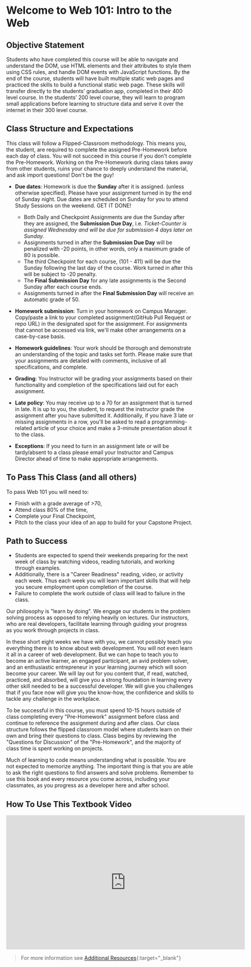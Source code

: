 # Welcome to Web 101: Intro to the Web


## Objective Statement

Students who have completed this course will be able to navigate and understand the DOM, use HTML elements and their attributes to style them using CSS rules, and handle DOM events with JavaScript functions. By the end of the course, students will have built multiple static web pages and practiced the skills to build a functional static web page. These skills will transfer directly to the students’ graduation app, completed in their 400 level course. In the students’ 200 level course, they will learn to program small applications before learning to structure data and serve it over the internet in their 300 level course.

## Class Structure and Expectations

This class will follow a Flipped-Classroom methodology. This means you, the student, are required to complete the assigned Pre-Homework before each day of class. You will not succeed in this course if you don't complete the Pre-Homework. Working on the Pre-Homework during class takes away from other students, ruins your chance to deeply understand the material, and ask import questions! Don't be the guy!

* **Due dates**: Homework is due the **Sunday** after it is assigned. (unless otherwise specified). Please have your assignment turned in by the end of Sunday night. Due dates are scheduled on Sunday for you to attend Study Sessions on the weekend. GET IT DONE!

    * Both Daily and Checkpoint Assignments are due the Sunday after they are assigned, the **Submission Due Day**, i.e. *Ticket-Counter is assigned Wednesday and will be due for submission 4 days later on Sunday.*
    * Assignments turned in after the **Submission Due Day** will be penalized with -20 points, in other words, only a maximum grade of 80 is possible.
    * The third Checkpoint for each course, (101 - 411) will be due the Sunday following the last day of the course. Work turned in after this will be subject to -20 penalty.
    * The **Final Submission Day** for any late assignments is the Second Sunday after each course ends.
    * Assignments turned in after the **Final Submission Day** will receive an automatic grade of 50.

* **Homework submission**: Turn in your homework on Campus Manager. Copy/paste a link to your completed assignment(GitHub Pull Request or repo URL) in the designated spot for the assignment. For assignments that cannot be accessed via link, we'll make other arrangements on a case-by-case basis.

* **Homework guidelines**: Your work should be thorough and demonstrate an understanding of the topic and tasks set forth. Please make sure that your assignments are detailed with comments, inclusive of all specifications, and complete.

* **Grading**: You Instructor will be grading your assignments based on their functionality and completion of the specifications laid out for each assignment.

* **Late policy**: You may receive up to a 70 for an assignment that is turned in late. It is up to you, the student, to request the instructor grade the assignment after you have submitted it. Additionally, if you have 3 late or missing assignments in a row, you'll be asked to read a programming-related article of your choice and make a 3-minute presentation about it to the class.

* **Exceptions**: If you need to turn in an assignment late or will be tardy/absent to a class please email your Instructor and Campus Director ahead of time to make appropriate arrangements.

## To Pass This Class (and all others)

To pass Web 101 you will need to:

* Finish with a grade average of >70,
* Attend class 80% of the time,
* Complete your Final Checkpoint,
* Pitch to the class your idea of an app to build for your Capstone Project.
<!-- * And pass the Exit Exam with a >70 grade -->

## Path to Success

* Students are expected to spend their weekends preparing for the next week of class by watching videos, reading tutorials, and working through examples.
* Additionally, there is a "Career Readiness" reading, video, or activity each week. Thus each week you will learn important skills that will help you secure employment upon completion of the course.
* Failure to complete the work outside of class will lead to failure in the class.

Our philosophy is "learn by doing". We engage our students in the problem solving process as opposed to relying heavily on lectures. Our instructors, who are real developers, facilitate learning through guiding your progress as you work through projects in class.

In these short eight weeks we have with you, we cannot possibly teach you everything there is to know about web development. You will not even learn it all in a career of web development. But we can hope to teach you to become an active learner, an engaged participant, an avid problem solver, and an enthusiastic entrepreneur in your learning journey which will soon become your career. We will lay out for you content that, if read, watched, practiced, and absorbed, will give you a strong foundation in learning every other skill needed to be a successful developer. We will give you challenges that if you face now will give you the know-how, the confidence and skills to tackle any challenge in the workplace.

To be successful in this course, you must spend 10-15 hours outside of class completing every "Pre-Homework" assignment before class and continue to reference the assignment during and after class. Our class structure follows the flipped classroom model where students learn on their own and bring their questions to class. Class begins by reviewing the "Questions for Discussion" of the "Pre-Homework", and the majority of class time is spent working on projects.

Much of learning to code means understanding what is possible. You are not expected to memorize anything. The important thing is that you are able to ask the right questions to find answers and solve problems. Remember to use this book and every resource you come across, including your classmates, as you progress as a developer here and after school.

## How To Use This Textbook Video

<iframe src="https://player.vimeo.com/video/303113203" width="640" height="360" frameborder="0" webkitallowfullscreen mozallowfullscreen allowfullscreen></iframe>

> For more information see [Additional Resources](additionalResources/graduationPrerequisites.md){:target="_blank"}



<!-- 
This ebook is created with Material-Mkdocs - https://github.com/squidfunk/mkdocs-material but below are quick references on how to create specific features:

**HOW TO MAKE A CODE FENCE:
```javascript

```

**HOW TO MAKE A TABLE:
| Method      | Description                          |
| ----------- | ------------------------------------ |
| `GET`       | Fetch resource                       |
| `PUT`       | Update resource |
| `DELETE`    | Delete resource |

**HOW TO CREATE A LINK:
- [ ] [LINK DESCRIPTION](<URL>){:target="_blank"}

**HOW TO DISPLAY AN IMAGE:
- [ ] ![<IMAGE-DESCRIPTION](./../images/<IMAGE-FILE-NAME>.png)

**HOW TO MAKE LINE NUMBERS:
    `line numbers`
:do you like 'em?

**HOW TO MAKE KEYBOARD KEYS:
++slash++
https://facelessuser.github.io/pymdown-extensions/extensions/keys/

**HOW TO MAKE AN ORDER LIST:
1. something...
1. something else...
1. something more...

**HOW TO MAKE AN UNORDERED LIST:
- something...
- something else...
- something more...

**HOW TO MAKE AN CHECKBOX LIST:
- [ ] something...
- [ ] something else...
- [ ] something more...

**HOW TO MAKE AN INDENTED NOTE:

  > NOTE: This is a note that will be highlighted and indented.

**HOW TO COPY A LESSON TEMPLATE ON THE CLI:
cp workspace/resources/templateFile.md docs/module-

**HOW TO SET THE WIDTH OF VIDEOS:
! height/width = 1.777 ---- width="655" height="368"

**HOW TO MAKE CODE FENCES/IMAGES WITH TABS:
=== "Javascript"

    ```javascript
      .
    ```

=== "Python"

  ```python
    .
  ```

=== "Example"
    ```console
      .
    ```

=== "Instructions"
    ```markdown
      .
    ```

=== "Result"
    ![PIC](./../images/pic.png)
-->